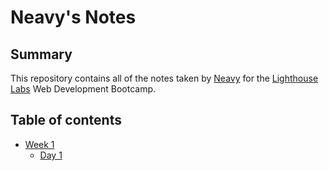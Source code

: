 # Neavy's Notes

## Summary

This repository contains all of the notes taken by [Neavy](https://github.com/Neavy18) for the [Lighthouse Labs](https://www.lighthouselabs.ca/) Web Development Bootcamp. 

## Table of contents
* [Week 1](/Week_1)
  * [Day 1](/Week_1/Day_1)